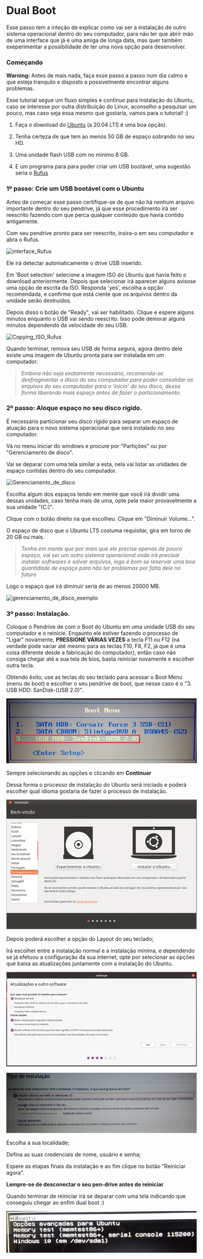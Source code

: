 # Dual Boot

Esse passo tem a inteção de explicar como vai ser a instalação de outro sistema operacional dentro do seu computador, para não ter que abrir mão de uma interface que já é uma amiga de longa data, mas quer também exeperimentar a possibilidade de ter uma nova opção para desenvolver.

### Começando

**Warning:** Antes de mais nada, faça esse passo a passo num dia calmo e que esteja tranquilo e disposto a possivelmente encontrar alguns problemas.

Esse tutorial segue um fluxo simples e contínuo para instalação do Ubuntu, caso se interesse por outra distribuição do Linux, aconselho a pesquisar um pouco, mas caso seja essa mesmo que gostaria, vamos para o tutorial! :)

1. Faça o download do [Ubuntu](https://ubuntu.com/#download) (a 20.04 LTS é uma boa opção).

2. Tenha certeza de que tem ao menos 50 GB de espaço sobrando no seu HD.

3. Uma unidade flash USB com no mínimo 8 GB.

4. E um programa para para poder criar um USB bootável, uma sugestão seria o [Rufus](https://rufus.ie/)

### 1º passo: Crie um USB bootável com o Ubuntu

Antes de começar esse passo certifique-se de que não há nenhum arquivo importante dentro do seu pendrive, já que esse procedimento irá ser reescrito fazendo com que perca qualquer conteúdo que havia contido antigamente.

Com seu pendrive pronto para ser reescrito, insira-o em seu computador e abra o Rufus.

![interface_Rufus](ebook/src/Imagens/Rufus_1.png)

Ele irá detectar automaticamente o drive USB inserido.

Em 'Boot selection' selecione a imagem ISO do Ubuntu que havia feito o download anteriormente. Depois que selecionar irá aparecer alguns avisose uma opção de escrita da ISO. Responda 'yes', escolha a opção recomendada, e confirme que está ciente que os arquivos dentro da unidade serão destruídos.

Depois disso o botão de "Ready", vai ser habilitado.
Clique e espere alguns minutos enquanto o USB vai sendo reescrito.
Isso pode demorar alguns minutos dependendo da velocidade do seu USB.

![Copying_ISO_Rufus](ebook/src/Imagens/Rufus_2.png)

Quando terminar, remova seu USB de forma segura, agora dentro dele existe uma imagem de Ubuntu pronta para ser instalada em um computador.

> *Embora não seja exatamente necessário, recomenda-se desfragmentar o disco do seu computador para poder consolidar os arquivos do seu computador para o 'início' do seu disco, dessa forma liberando mais espaço antes de fazer o particionamento.*

### 2º passo: Aloque espaço no seu disco rígido.

É necessário particionar seu disco rígido para separar um espaço de atuação para o novo sistema operacional que será instalado no seu computador.

Vá no menu iniciar do windows e procure por "Partições" ou por "Gerenciamento de disco".

Vai se deparar com uma tela similar a esta, nela vai listar as unidades de espaço contidas dentro do seu computador.

![Gerenciamento_de_disco](ebook/src/Imagens/gerenciamento_de_disco.jpeg)

Escolha algum dos espaços tendo em mente que você irá dividir uma dessas unidades, caso tenha mais de uma, opte pela maior provavelmente a sua unidade "(C:)".

Clique com o botão direito na que escolheu.
Clique em "Diminuir Volume...".

O espaço de disco que o Ubuntu LTS costuma requisitar, gira em torno de 20 GB ou mais.

> *Tenha em mente que por mais que ele precise apenas de pouco espaço, vai ser um outro sistema operacional onde irá precisar instalar softwares e salvar arquivos, logo é bom se reservar uma boa quantidade de espaço para não ter problemas por falta dele no futuro*

Logo o espaço que irá diminuir seria de ao menos 20000 MB.

![gerenciamento_de_disco_exemplo](ebook/src/Imagens/gerenciamento_de_disco_1.jpeg)

### 3º passo: Instalação.

Coloque o Pendrive de com o Boot do Ubuntu em uma unidade USB do seu computador e o reinicie. Enqaunto ele estiver fazendo o processo de "Ligar" novamente, **PRESSIONE VÁRIAS VEZES** a tecla F11 ou F12 (na verdade pode variar até mesmo para as teclas F10, F8, F2, já que é uma coisa diferente desde a fabricação do computador), então caso não consiga chegar até a sua tela de bios, basta reiniciar novamente e escolher outra tecla.

Obtendo êxito, use as teclas do seu teclado para acessar o Boot Menu (menu de boot) e escolher o seu pendrive de boot, que nesse caso é o "3. USB HDD: SanDisk-(USB 2.0)".

![Boot_Menu](src/Imagens/boot_menu-ubuntu.jpg)

Sempre selecionando as opções e clicando em **Continuar**

Dessa forma o processo de instalação do Ubuntu será iniciado e poderá escolher qual idioma gostaria de fazer o processo de instalação.

![Install_ubuntu_1](src/Imagens/install_ubuntu_1.png)

Depois poderá escolher a opção do Layout do seu teclado;

Irá escolher entre a instalação normal e a instalação mínima, e dependendo se já efetuou a configuração da sua internet, opte por selecionar as opções que baixa as atualizações juntamente com a instalação do Ubuntu.

![Install_ubuntu_2](src/Imagens/install_ubuntu_2.jpg)

![Install_ubuntu_3](src/Imagens/install_ubuntu_3.jpg)

Escolha a sua localidade;

Defina as suas credenciais de nome, usuário e senha;

Espere as etapas finais da instalação e ao fim clique no botão "Reiniciar agora".

**Lempre-se de desconectar o seu pen-drive antes de reiniciar**

Quando terminar de reiniciar irá se deparar com uma tela indicando que conseguiu chegar ao enfim dual boot :) 

![Menu_de_Boot](src/Imagens/menu_de_boot.jpg)

<!-- imagens e alguns elementos do texto desse tutorial, foram retirados de [Mundo Ubuntu](https://www.mundoubuntu.com.br/tutoriais/instalacao/396-instalacao-facil-do-ubuntu-20-04-lts-no-windows-10-dual-boot) -->